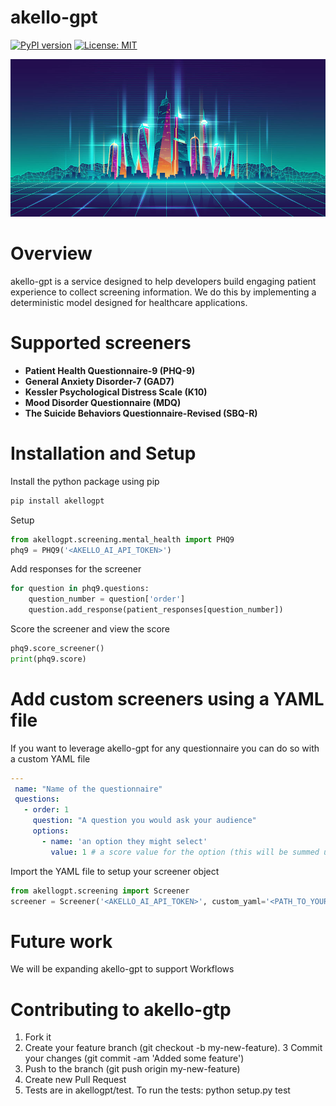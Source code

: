 # akello-gpt
[![PyPI version](https://badge.fury.io/py/akellogpt.svg)](https://badge.fury.io/py/akellogpt)
[![License: MIT](https://img.shields.io/badge/License-MIT-yellow.svg)](https://opensource.org/licenses/MIT)


![Alt text](/banner.jpg "akello-gpt")

# Overview
akello-gpt is a service designed to help developers build engaging patient experience to collect screening information. We do this by implementing a deterministic model designed for healthcare applications. 

# Supported screeners
* **Patient Health Questionnaire-9 (PHQ-9)** 
* **General Anxiety Disorder-7 (GAD7)**
* **Kessler Psychological Distress Scale (K10)**
* **Mood Disorder Questionnaire (MDQ)**
* **The Suicide Behaviors Questionnaire-Revised (SBQ-R)**


# Installation and Setup

Install the python package using pip
```bash
pip install akellogpt
```

Setup
```python
from akellogpt.screening.mental_health import PHQ9
phq9 = PHQ9('<AKELLO_AI_API_TOKEN>')
```

Add responses for the screener
```python
for question in phq9.questions:
    question_number = question['order']    
    question.add_response(patient_responses[question_number])
```

Score the screener and view the score
```python
phq9.score_screener()
print(phq9.score) 
```

# Add custom screeners using a YAML file
If you want to leverage akello-gpt for any questionnaire you can do so with a custom YAML file

```yaml
---
 name: "Name of the questionnaire"
 questions:
   - order: 1
     question: "A question you would ask your audience"
     options:
       - name: 'an option they might select'
         value: 1 # a score value for the option (this will be summed up at the end)
```

Import the YAML file to setup your screener object
```python
from akellogpt.screening import Screener
screener = Screener('<AKELLO_AI_API_TOKEN>', custom_yaml='<PATH_TO_YOUR_YAML_FILE>')
```

# Future work
We will be expanding akello-gpt to support Workflows

# Contributing to akello-gtp
1. Fork it
2. Create your feature branch (git checkout -b my-new-feature).
3 Commit your changes (git commit -am 'Added some feature')
4. Push to the branch (git push origin my-new-feature)
5. Create new Pull Request
6. Tests are in akellogpt/test. To run the tests: python setup.py test
